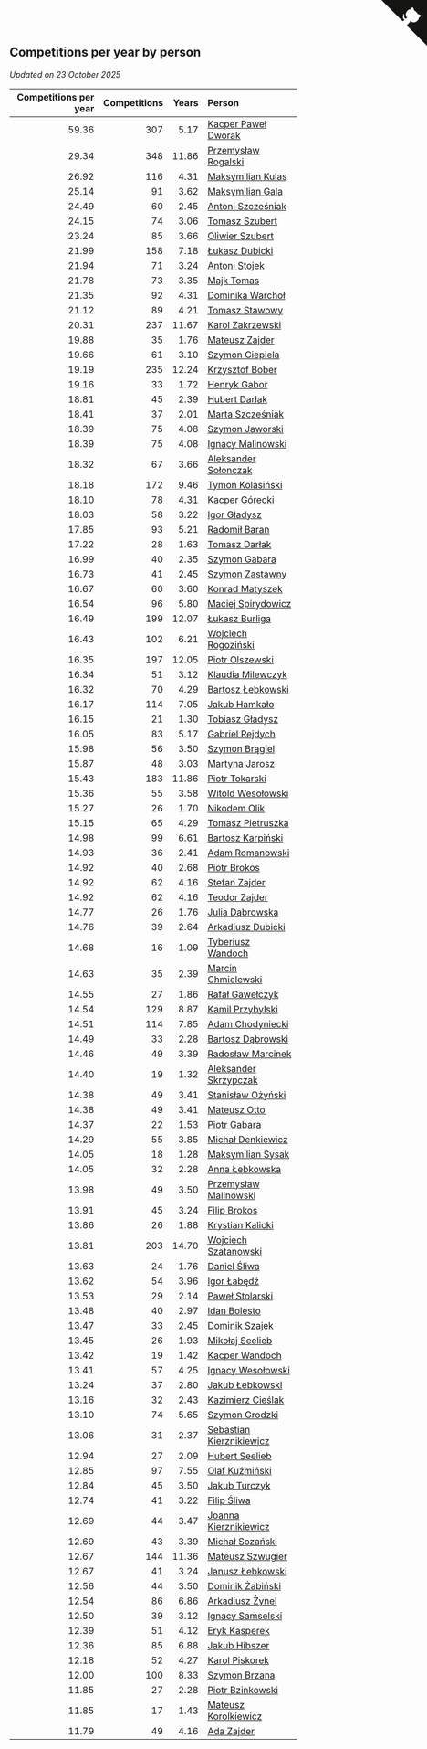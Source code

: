 ## Competitions per year by person

*Updated on 23 October 2025*

| Competitions per year | Competitions | Years | Person |
| ---: | ---: | ---: | :--- |
| 59.36 | 307 | 5.17 | [Kacper Paweł Dworak](https://www.worldcubeassociation.org/persons/2020DWOR01) |
| 29.34 | 348 | 11.86 | [Przemysław Rogalski](https://www.worldcubeassociation.org/persons/2013ROGA02) |
| 26.92 | 116 | 4.31 | [Maksymilian Kulas](https://www.worldcubeassociation.org/persons/2021KULA02) |
| 25.14 | 91 | 3.62 | [Maksymilian Gala](https://www.worldcubeassociation.org/persons/2022GALA01) |
| 24.49 | 60 | 2.45 | [Antoni Szcześniak](https://www.worldcubeassociation.org/persons/2023SZCZ04) |
| 24.15 | 74 | 3.06 | [Tomasz Szubert](https://www.worldcubeassociation.org/persons/2022SZUB02) |
| 23.24 | 85 | 3.66 | [Oliwier Szubert](https://www.worldcubeassociation.org/persons/2022SZUB01) |
| 21.99 | 158 | 7.18 | [Łukasz Dubicki](https://www.worldcubeassociation.org/persons/2018DUBI01) |
| 21.94 | 71 | 3.24 | [Antoni Stojek](https://www.worldcubeassociation.org/persons/2022STOJ03) |
| 21.78 | 73 | 3.35 | [Majk Tomas](https://www.worldcubeassociation.org/persons/2022TOMA05) |
| 21.35 | 92 | 4.31 | [Dominika Warchoł](https://www.worldcubeassociation.org/persons/2021WARC01) |
| 21.12 | 89 | 4.21 | [Tomasz Stawowy](https://www.worldcubeassociation.org/persons/2021STAW01) |
| 20.31 | 237 | 11.67 | [Karol Zakrzewski](https://www.worldcubeassociation.org/persons/2014ZAKR01) |
| 19.88 | 35 | 1.76 | [Mateusz Zajder](https://www.worldcubeassociation.org/persons/2024ZAJD01) |
| 19.66 | 61 | 3.10 | [Szymon Ciepiela](https://www.worldcubeassociation.org/persons/2022CIEP01) |
| 19.19 | 235 | 12.24 | [Krzysztof Bober](https://www.worldcubeassociation.org/persons/2013BOBE01) |
| 19.16 | 33 | 1.72 | [Henryk Gabor](https://www.worldcubeassociation.org/persons/2024GABO02) |
| 18.81 | 45 | 2.39 | [Hubert Darłak](https://www.worldcubeassociation.org/persons/2023DARL03) |
| 18.41 | 37 | 2.01 | [Marta Szcześniak](https://www.worldcubeassociation.org/persons/2023SZCZ07) |
| 18.39 | 75 | 4.08 | [Szymon Jaworski](https://www.worldcubeassociation.org/persons/2021JAWO01) |
| 18.39 | 75 | 4.08 | [Ignacy Malinowski](https://www.worldcubeassociation.org/persons/2021MALI02) |
| 18.32 | 67 | 3.66 | [Aleksander Sołonczak](https://www.worldcubeassociation.org/persons/2022SOLO01) |
| 18.18 | 172 | 9.46 | [Tymon Kolasiński](https://www.worldcubeassociation.org/persons/2016KOLA02) |
| 18.10 | 78 | 4.31 | [Kacper Górecki](https://www.worldcubeassociation.org/persons/2021GORE01) |
| 18.03 | 58 | 3.22 | [Igor Gładysz](https://www.worldcubeassociation.org/persons/2022GLAD01) |
| 17.85 | 93 | 5.21 | [Radomił Baran](https://www.worldcubeassociation.org/persons/2020BARA02) |
| 17.22 | 28 | 1.63 | [Tomasz Darłak](https://www.worldcubeassociation.org/persons/2024DARL01) |
| 16.99 | 40 | 2.35 | [Szymon Gabara](https://www.worldcubeassociation.org/persons/2023GABA01) |
| 16.73 | 41 | 2.45 | [Szymon Zastawny](https://www.worldcubeassociation.org/persons/2023ZAST01) |
| 16.67 | 60 | 3.60 | [Konrad Matyszek](https://www.worldcubeassociation.org/persons/2022MATY02) |
| 16.54 | 96 | 5.80 | [Maciej Spirydowicz](https://www.worldcubeassociation.org/persons/2020SPIR01) |
| 16.49 | 199 | 12.07 | [Łukasz Burliga](https://www.worldcubeassociation.org/persons/2013BURL01) |
| 16.43 | 102 | 6.21 | [Wojciech Rogoziński](https://www.worldcubeassociation.org/persons/2019ROGO04) |
| 16.35 | 197 | 12.05 | [Piotr Olszewski](https://www.worldcubeassociation.org/persons/2013OLSZ02) |
| 16.34 | 51 | 3.12 | [Klaudia Milewczyk](https://www.worldcubeassociation.org/persons/2022MILE05) |
| 16.32 | 70 | 4.29 | [Bartosz Łebkowski](https://www.worldcubeassociation.org/persons/2021LEBK01) |
| 16.17 | 114 | 7.05 | [Jakub Hamkało](https://www.worldcubeassociation.org/persons/2018HAMK01) |
| 16.15 | 21 | 1.30 | [Tobiasz Gładysz](https://www.worldcubeassociation.org/persons/2024GLAD02) |
| 16.05 | 83 | 5.17 | [Gabriel Rejdych](https://www.worldcubeassociation.org/persons/2020REJD01) |
| 15.98 | 56 | 3.50 | [Szymon Brągiel](https://www.worldcubeassociation.org/persons/2022BRAG03) |
| 15.87 | 48 | 3.03 | [Martyna Jarosz](https://www.worldcubeassociation.org/persons/2022JARO01) |
| 15.43 | 183 | 11.86 | [Piotr Tokarski](https://www.worldcubeassociation.org/persons/2013TOKA01) |
| 15.36 | 55 | 3.58 | [Witold Wesołowski](https://www.worldcubeassociation.org/persons/2022WESO01) |
| 15.27 | 26 | 1.70 | [Nikodem Olik](https://www.worldcubeassociation.org/persons/2024OLIK01) |
| 15.15 | 65 | 4.29 | [Tomasz Pietruszka](https://www.worldcubeassociation.org/persons/2021PIET01) |
| 14.98 | 99 | 6.61 | [Bartosz Karpiński](https://www.worldcubeassociation.org/persons/2019KARP03) |
| 14.93 | 36 | 2.41 | [Adam Romanowski](https://www.worldcubeassociation.org/persons/2023ROMA10) |
| 14.92 | 40 | 2.68 | [Piotr Brokos](https://www.worldcubeassociation.org/persons/2023BROK01) |
| 14.92 | 62 | 4.16 | [Stefan Zajder](https://www.worldcubeassociation.org/persons/2021ZAJD02) |
| 14.92 | 62 | 4.16 | [Teodor Zajder](https://www.worldcubeassociation.org/persons/2021ZAJD03) |
| 14.77 | 26 | 1.76 | [Julia Dąbrowska](https://www.worldcubeassociation.org/persons/2024DABR01) |
| 14.76 | 39 | 2.64 | [Arkadiusz Dubicki](https://www.worldcubeassociation.org/persons/2023DUBI01) |
| 14.68 | 16 | 1.09 | [Tyberiusz Wandoch](https://www.worldcubeassociation.org/persons/2024WAND03) |
| 14.63 | 35 | 2.39 | [Marcin Chmielewski](https://www.worldcubeassociation.org/persons/2023CHMI01) |
| 14.55 | 27 | 1.86 | [Rafał Gawełczyk](https://www.worldcubeassociation.org/persons/2023GAWE01) |
| 14.54 | 129 | 8.87 | [Kamil Przybylski](https://www.worldcubeassociation.org/persons/2016PRZY01) |
| 14.51 | 114 | 7.85 | [Adam Chodyniecki](https://www.worldcubeassociation.org/persons/2017CHOD02) |
| 14.49 | 33 | 2.28 | [Bartosz Dąbrowski](https://www.worldcubeassociation.org/persons/2023DABR07) |
| 14.46 | 49 | 3.39 | [Radosław Marcinek](https://www.worldcubeassociation.org/persons/2022MARC05) |
| 14.40 | 19 | 1.32 | [Aleksander Skrzypczak](https://www.worldcubeassociation.org/persons/2024SKRZ01) |
| 14.38 | 49 | 3.41 | [Stanisław Ożyński](https://www.worldcubeassociation.org/persons/2022OZYN01) |
| 14.38 | 49 | 3.41 | [Mateusz Otto](https://www.worldcubeassociation.org/persons/2022OTTO01) |
| 14.37 | 22 | 1.53 | [Piotr Gabara](https://www.worldcubeassociation.org/persons/2024GABA02) |
| 14.29 | 55 | 3.85 | [Michał Denkiewicz](https://www.worldcubeassociation.org/persons/2021DENK01) |
| 14.05 | 18 | 1.28 | [Maksymilian Sysak](https://www.worldcubeassociation.org/persons/2024SYSA01) |
| 14.05 | 32 | 2.28 | [Anna Łebkowska](https://www.worldcubeassociation.org/persons/2023LEBK04) |
| 13.98 | 49 | 3.50 | [Przemysław Malinowski](https://www.worldcubeassociation.org/persons/2022MALI01) |
| 13.91 | 45 | 3.24 | [Filip Brokos](https://www.worldcubeassociation.org/persons/2022BROK03) |
| 13.86 | 26 | 1.88 | [Krystian Kalicki](https://www.worldcubeassociation.org/persons/2023KALI10) |
| 13.81 | 203 | 14.70 | [Wojciech Szatanowski](https://www.worldcubeassociation.org/persons/2011SZAT01) |
| 13.63 | 24 | 1.76 | [Daniel Śliwa](https://www.worldcubeassociation.org/persons/2024SLIW01) |
| 13.62 | 54 | 3.96 | [Igor Łabędź](https://www.worldcubeassociation.org/persons/2021LABE01) |
| 13.53 | 29 | 2.14 | [Paweł Stolarski](https://www.worldcubeassociation.org/persons/2023STOL04) |
| 13.48 | 40 | 2.97 | [Idan Bolesto](https://www.worldcubeassociation.org/persons/2022BOLE01) |
| 13.47 | 33 | 2.45 | [Dominik Szajek](https://www.worldcubeassociation.org/persons/2023SZAJ01) |
| 13.45 | 26 | 1.93 | [Mikołaj Seelieb](https://www.worldcubeassociation.org/persons/2023SEEL04) |
| 13.42 | 19 | 1.42 | [Kacper Wandoch](https://www.worldcubeassociation.org/persons/2024WAND01) |
| 13.41 | 57 | 4.25 | [Ignacy Wesołowski](https://www.worldcubeassociation.org/persons/2021WESO01) |
| 13.24 | 37 | 2.80 | [Jakub Łebkowski](https://www.worldcubeassociation.org/persons/2023LEBK01) |
| 13.16 | 32 | 2.43 | [Kazimierz Cieślak](https://www.worldcubeassociation.org/persons/2023CIES01) |
| 13.10 | 74 | 5.65 | [Szymon Grodzki](https://www.worldcubeassociation.org/persons/2020GROD01) |
| 13.06 | 31 | 2.37 | [Sebastian Kierznikiewicz](https://www.worldcubeassociation.org/persons/2023KIER02) |
| 12.94 | 27 | 2.09 | [Hubert Seelieb](https://www.worldcubeassociation.org/persons/2023SEEL02) |
| 12.85 | 97 | 7.55 | [Olaf Kuźmiński](https://www.worldcubeassociation.org/persons/2018KUZM02) |
| 12.84 | 45 | 3.50 | [Jakub Turczyk](https://www.worldcubeassociation.org/persons/2022TURC02) |
| 12.74 | 41 | 3.22 | [Filip Śliwa](https://www.worldcubeassociation.org/persons/2022SLIW01) |
| 12.69 | 44 | 3.47 | [Joanna Kierznikiewicz](https://www.worldcubeassociation.org/persons/2022KIER01) |
| 12.69 | 43 | 3.39 | [Michał Sozański](https://www.worldcubeassociation.org/persons/2022SOZA02) |
| 12.67 | 144 | 11.36 | [Mateusz Szwugier](https://www.worldcubeassociation.org/persons/2014SZWU01) |
| 12.67 | 41 | 3.24 | [Janusz Łebkowski](https://www.worldcubeassociation.org/persons/2022LEBK01) |
| 12.56 | 44 | 3.50 | [Dominik Żabiński](https://www.worldcubeassociation.org/persons/2022ZABI01) |
| 12.54 | 86 | 6.86 | [Arkadiusz Żynel](https://www.worldcubeassociation.org/persons/2018ZYNE01) |
| 12.50 | 39 | 3.12 | [Ignacy Samselski](https://www.worldcubeassociation.org/persons/2022SAMS03) |
| 12.39 | 51 | 4.12 | [Eryk Kasperek](https://www.worldcubeassociation.org/persons/2021KASP01) |
| 12.36 | 85 | 6.88 | [Jakub Hibszer](https://www.worldcubeassociation.org/persons/2018HIBS01) |
| 12.18 | 52 | 4.27 | [Karol Piskorek](https://www.worldcubeassociation.org/persons/2021PISK01) |
| 12.00 | 100 | 8.33 | [Szymon Brzana](https://www.worldcubeassociation.org/persons/2017BRZA01) |
| 11.85 | 27 | 2.28 | [Piotr Bzinkowski](https://www.worldcubeassociation.org/persons/2023BZIN01) |
| 11.85 | 17 | 1.43 | [Mateusz Korolkiewicz](https://www.worldcubeassociation.org/persons/2024KORO03) |
| 11.79 | 49 | 4.16 | [Ada Zajder](https://www.worldcubeassociation.org/persons/2021ZAJD01) |


<a href="https://github.com/maxidragon/wca_statistics_pl" class="github-corner" aria-label="View source on Github"><svg width="80" height="80" viewBox="0 0 250 250" style="fill:#151513; color:#fff; position: absolute; top: 0; border: 0; right: 0;" aria-hidden="true"><path d="M0,0 L115,115 L130,115 L142,142 L250,250 L250,0 Z"></path><path d="M128.3,109.0 C113.8,99.7 119.0,89.6 119.0,89.6 C122.0,82.7 120.5,78.6 120.5,78.6 C119.2,72.0 123.4,76.3 123.4,76.3 C127.3,80.9 125.5,87.3 125.5,87.3 C122.9,97.6 130.6,101.9 134.4,103.2" fill="currentColor" style="transform-origin: 130px 106px;" class="octo-arm"></path><path d="M115.0,115.0 C114.9,115.1 118.7,116.5 119.8,115.4 L133.7,101.6 C136.9,99.2 139.9,98.4 142.2,98.6 C133.8,88.0 127.5,74.4 143.8,58.0 C148.5,53.4 154.0,51.2 159.7,51.0 C160.3,49.4 163.2,43.6 171.4,40.1 C171.4,40.1 176.1,42.5 178.8,56.2 C183.1,58.6 187.2,61.8 190.9,65.4 C194.5,69.0 197.7,73.2 200.1,77.6 C213.8,80.2 216.3,84.9 216.3,84.9 C212.7,93.1 206.9,96.0 205.4,96.6 C205.1,102.4 203.0,107.8 198.3,112.5 C181.9,128.9 168.3,122.5 157.7,114.1 C157.9,116.9 156.7,120.9 152.7,124.9 L141.0,136.5 C139.8,137.7 141.6,141.9 141.8,141.8 Z" fill="currentColor" class="octo-body"></path></svg></a><style>.github-corner:hover .octo-arm{animation:octocat-wave 560ms ease-in-out}@keyframes octocat-wave{0%,100%{transform:rotate(0)}20%,60%{transform:rotate(-25deg)}40%,80%{transform:rotate(10deg)}}@media (max-width:500px){.github-corner:hover .octo-arm{animation:none}.github-corner .octo-arm{animation:octocat-wave 560ms ease-in-out}}</style>

